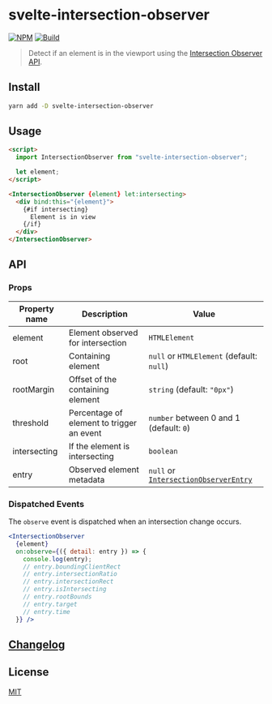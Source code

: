 # svelte-intersection-observer

[![NPM][npm]][npm-url]
[![Build][build]][build-badge]

> Detect if an element is in the viewport using the [Intersection Observer API](https://developer.mozilla.org/en-US/docs/Web/API/IntersectionObserverEntry).

## Install

```bash
yarn add -D svelte-intersection-observer
```

## Usage

```html
<script>
  import IntersectionObserver from "svelte-intersection-observer";

  let element;
</script>

<IntersectionObserver {element} let:intersecting>
  <div bind:this="{element}">
    {#if intersecting}
      Element is in view
    {/if}
  </div>
</IntersectionObserver>
```

## API

### Props

| Property name | Description                                                                           | Value                                                                                                               |
| ------------- | ------------------------------------------------------------------------------------- | ------------------------------------------------------------------------------------------------------------------- |
| element       | Element observed for intersection                                             | `HTMLElement`                                                                                                       |
| root          | Containing element                                                                    | `null` or `HTMLElement` (default: `null`)                                                                           |
| rootMargin    | Offset of the containing element                                                      | `string` (default: `"0px"`)                                                                                         |
| threshold     | Percentage of element to trigger an event | `number` between 0 and 1 (default: `0`)                                                                             |
| intersecting  | If the element is intersecting                                                        | `boolean`                                                                                                           |
| entry         | Observed element metadata                                 | `null` or [`IntersectionObserverEntry`](https://developer.mozilla.org/en-US/docs/Web/API/IntersectionObserverEntry) |

### Dispatched Events

The `observe` event is dispatched when an intersection change occurs.

```jsx
<IntersectionObserver
  {element}
  on:observe={({ detail: entry }) => {
    console.log(entry);
    // entry.boundingClientRect
    // entry.intersectionRatio
    // entry.intersectionRect
    // entry.isIntersecting
    // entry.rootBounds
    // entry.target
    // entry.time
  }} />
```

## [Changelog](CHANGELOG.md)

## License

[MIT](LICENSE)

[npm]: https://img.shields.io/npm/v/svelte-intersection-observer.svg?color=blue
[npm-url]: https://npmjs.com/package/svelte-intersection-observer
[build]: https://travis-ci.com/metonym/svelte-intersection-observer.svg?branch=master
[build-badge]: https://travis-ci.com/metonym/svelte-intersection-observer
